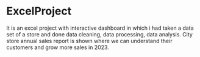 # ExcelProject
It is an excel project with interactive dashboard in which i had taken a data set of a store and done data cleaning, data processing, data analysis. City store annual sales report is shown where we can understand their customers and grow more sales in 2023.
